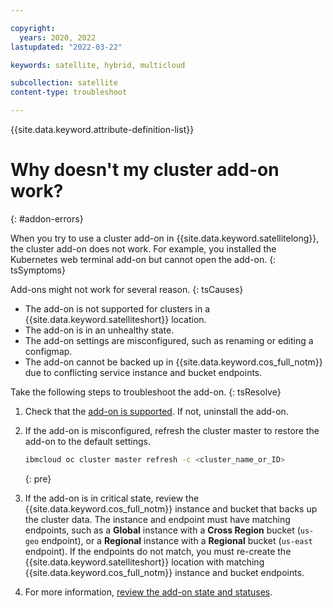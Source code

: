```yaml
---

copyright:
  years: 2020, 2022
lastupdated: "2022-03-22"

keywords: satellite, hybrid, multicloud

subcollection: satellite
content-type: troubleshoot

---
```


{{site.data.keyword.attribute-definition-list}}

# Why doesn't my cluster add-on work?
{: #addon-errors}

When you try to use a cluster add-on in {{site.data.keyword.satellitelong}}, the cluster add-on does not work. For example, you installed the Kubernetes web terminal add-on but cannot open the add-on.
{: tsSymptoms}

Add-ons might not work for several reason.
{: tsCauses}

- The add-on is not supported for clusters in a {{site.data.keyword.satelliteshort}} location.
- The add-on is in an unhealthy state.
- The add-on settings are misconfigured, such as renaming or editing a configmap.
- The add-on cannot be backed up in {{site.data.keyword.cos_full_notm}} due to conflicting service instance and bucket endpoints.

Take the following steps to troubleshoot the add-on.
{: tsResolve}

1. Check that the [add-on is supported](/docs/openshift?topic=openshift-managed-addons#addons-satellite). If not, uninstall the add-on.
2. If the add-on is misconfigured, refresh the cluster master to restore the add-on to the default settings. 
    ```sh
    ibmcloud oc cluster master refresh -c <cluster_name_or_ID>
    ```
    {: pre}

3. If the add-on is in critical state, review the {{site.data.keyword.cos_full_notm}} instance and bucket that backs up the cluster data. The instance and endpoint must have matching endpoints, such as a **Global** instance with a **Cross Region** bucket (`us-geo` endpoint), or a **Regional** instance with a **Regional** bucket (`us-east` endpoint). If the endpoints do not match, you must re-create the {{site.data.keyword.satelliteshort}} location with matching {{site.data.keyword.cos_full_notm}} instance and bucket endpoints.
4. For more information, [review the add-on state and statuses](/docs/containers?topic=containers-debug_addons).


